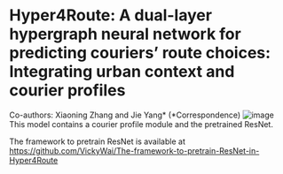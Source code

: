 # Hyper4Route: A dual-layer hypergraph neural network for predicting couriers’ route choices: Integrating urban context and courier profiles
Co-authors: Xiaoning Zhang and Jie Yang* (*Correspondence)
![image](https://github.com/user-attachments/assets/626f832e-c1b6-4129-a59c-01785fdfce5b)
This model contains a courier profile module and the pretrained ResNet.

The framework to pretrain ResNet is available at [https://github.com/VickyWai/The-framework-to-pretrain-ResNet-in-Hyper4Route ](https://github.com/VickyWai/The-framework-to-pretrain-ResNet-in-Hyper4Route)
